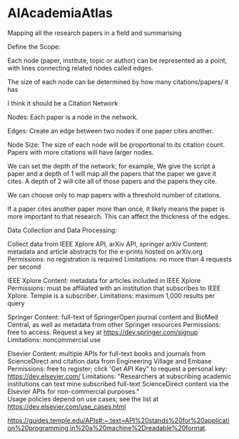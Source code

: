 # AIAcademiaAtlas
Mapping all the research papers in a field and summarising

Define the Scope:

Each node (paper, institute, topic or author) can be represented as a point, with lines connecting related nodes called edges.

The size of each node can be determined by how many citations/papers/ it has

I think it should be a Citation Network

Nodes: Each paper is a node in the network.

Edges: Create an edge between two nodes if one paper cites another.

Node Size: The size of each node will be proportional to its citation count. Papers with more citations will have larger nodes.

We can set the depth of the network; for example, We give the script a paper and a depth of 1 will map all the papers that the paper we gave it cites. A depth of 2 will cite all of those papers and the papers they cite.

We can choose only to map papers with a threshold number of citations.

If a paper cites another paper more than once, it likely means the paper is more important to that research. This can affect the thickness of the edges.

Data Collection and Data Processing:

Collect data from IEEE Xplore API, arXiv API, springer
arXiv
Content: metadata and article abstracts for the e-prints hosted on arXiv.org
Permissions: no registration is required
Limitations: no more than 4 requests per second

IEEE Xplore
Content: metadata for articles included in IEEE Xplore
Permissions: must be affiliated with an institution that subscribes to IEEE Xplore. Temple is a subscriber.
Limitations: maximum 1,000 results per query

Springer
Content: full-text of SpringerOpen journal content and BioMed Central, as well as metadata from other Springer resources
Permissions: free to access. Request a key at https://dev.springer.com/signup
Limitations: noncommercial use

Elsevier
Content: multiple APIs for full-text books and journals from ScienceDirect and citation data from Engineering Village and Embase
Permissions: free to register; click 'Get API Key" to request a personal key: https://dev.elsevier.com/
Limitations: "Researchers at subscribing academic institutions can text mine subscribed full-text ScienceDirect content via the Elsevier APIs for non-commercial purposes."   
Usage policies depend on use cases; see the list at https://dev.elsevier.com/use_cases.html

https://guides.temple.edu/APIs#:~:text=API%20stands%20for%20application%20programming,in%20a%20machine%2Dreadable%20format. 


